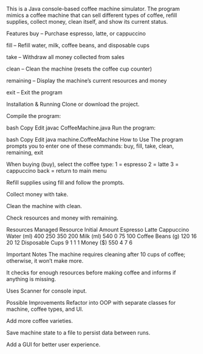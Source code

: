 
This is a Java console-based coffee machine simulator. The program mimics a coffee machine that can sell different types of coffee, refill supplies, collect money, clean itself, and show its current status.

Features
buy – Purchase espresso, latte, or cappuccino

fill – Refill water, milk, coffee beans, and disposable cups

take – Withdraw all money collected from sales

clean – Clean the machine (resets the coffee cup counter)

remaining – Display the machine’s current resources and money

exit – Exit the program

Installation & Running
Clone or download the project.

Compile the program:

bash
Copy
Edit
javac CoffeeMachine.java
Run the program:

bash
Copy
Edit
java machine.CoffeeMachine
How to Use
The program prompts you to enter one of these commands:
buy, fill, take, clean, remaining, exit

When buying (buy), select the coffee type:
1 = espresso
2 = latte
3 = cappuccino
back = return to main menu

Refill supplies using fill and follow the prompts.

Collect money with take.

Clean the machine with clean.

Check resources and money with remaining.

Resources Managed
Resource	Initial Amount	Espresso	Latte	Cappuccino
Water (ml)	400	250	350	200
Milk (ml)	540	0	75	100
Coffee Beans (g)	120	16	20	12
Disposable Cups	9	1	1	1
Money ($)	550	4	7	6

Important Notes
The machine requires cleaning after 10 cups of coffee; otherwise, it won’t make more.

It checks for enough resources before making coffee and informs if anything is missing.

Uses Scanner for console input.

Possible Improvements
Refactor into OOP with separate classes for machine, coffee types, and UI.

Add more coffee varieties.

Save machine state to a file to persist data between runs.

Add a GUI for better user experience.
